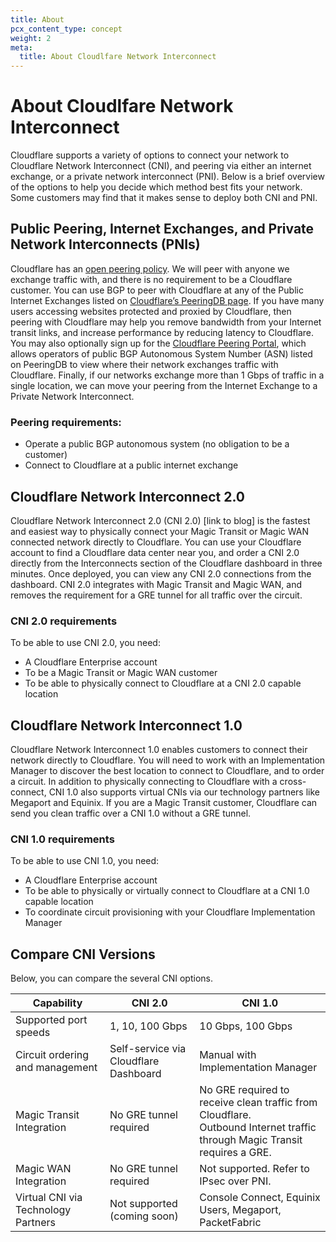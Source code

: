 ```yaml
---
title: About
pcx_content_type: concept
weight: 2
meta:
  title: About Cloudlfare Network Interconnect
---
```


# About Cloudlfare Network Interconnect

Cloudflare supports a variety of options to connect your network to Cloudflare Network Interconnect (CNI), and peering via either an internet exchange, or a private network interconnect (PNI).  Below is a brief overview of the options to help you decide which method best fits your network. Some customers may find that it makes sense to deploy both CNI and PNI.

## Public Peering, Internet Exchanges, and Private Network Interconnects (PNIs)

Cloudflare has an [open peering policy](https://www.cloudflare.com/peering-policy/). We will peer with anyone we exchange traffic with, and there is no requirement to be a Cloudflare customer. You can use BGP to peer with Cloudflare at any of the Public Internet Exchanges listed on [Cloudflare’s PeeringDB page](https://www.peeringdb.com/net/4224). If you have many users accessing websites protected and proxied by Cloudflare, then peering with Cloudflare may help you remove bandwidth from your Internet transit links, and increase performance by reducing latency to Cloudflare. You may also optionally sign up for the [Cloudflare Peering Portal](https://www.cloudflare.com/partners/peering-portal/), which allows operators of public BGP Autonomous System Number (ASN) listed on PeeringDB to view where their network exchanges traffic with Cloudflare. Finally, if our networks exchange more than 1 Gbps of traffic in a single location, we can move your peering from the Internet Exchange to a Private Network Interconnect.

### Peering requirements:

- Operate a public BGP autonomous system (no obligation to be a customer)
- Connect to Cloudflare at a public internet exchange

## Cloudflare Network Interconnect 2.0

Cloudflare Network Interconnect 2.0 (CNI 2.0) [link to blog] is the fastest and easiest way to physically connect your Magic Transit or Magic WAN connected network directly to Cloudflare. You can use your Cloudflare account to find a Cloudflare data center near you, and order a CNI 2.0 directly from the Interconnects section of the Cloudflare dashboard in three minutes. Once deployed, you can view any CNI 2.0 connections from the dashboard. CNI 2.0 integrates with Magic Transit and Magic WAN, and removes the requirement for a GRE tunnel for all traffic over the circuit.

### CNI 2.0 requirements

To be able to use CNI 2.0, you need:

- A Cloudflare Enterprise account
- To be a Magic Transit or Magic WAN customer
- To be able to physically connect to Cloudflare at a CNI 2.0 capable location

## Cloudflare Network Interconnect 1.0

Cloudflare Network Interconnect 1.0 enables customers to connect their network directly to Cloudflare. You will need to work with an Implementation Manager to discover the best location to connect to Cloudflare, and to order a circuit. In addition to physically connecting to Cloudflare with a cross-connect, CNI 1.0 also supports virtual CNIs via our technology partners like Megaport and Equinix. If you are a Magic Transit customer, Cloudflare can send you clean traffic over a CNI 1.0 without a GRE tunnel.

### CNI 1.0 requirements

To be able to use CNI 1.0, you need:

- A Cloudflare Enterprise account
- To be able to physically or virtually connect to Cloudflare at a CNI 1.0 capable location
- To coordinate circuit provisioning with your Cloudflare Implementation Manager

## Compare CNI Versions

Below, you can compare the several CNI options.

Capability                          | CNI 2.0                               | CNI 1.0
---                                 | ---                                   | ---
Supported port speeds               | 1, 10, 100 Gbps                       | 10 Gbps, 100 Gbps
Circuit ordering and management     | Self-service via Cloudflare Dashboard | Manual with Implementation Manager
Magic Transit Integration           | No GRE tunnel required                | No GRE required to receive clean traffic from Cloudflare. <br> Outbound Internet traffic through Magic Transit requires a GRE.
Magic WAN Integration               | No GRE tunnel required                | Not supported. Refer to IPsec over PNI.
Virtual CNI via Technology Partners | Not supported (coming soon)           | Console Connect, Equinix Users, Megaport, PacketFabric

